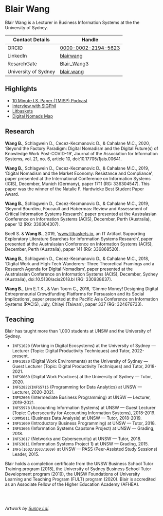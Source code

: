 # Blair Wang

Blair Wang is a Lecturer in Business Information Systems at the the University of Sydney.

| Contact Details      | Handle |
| -------------------- | ------ |
| ORCID                | [0000-0002-2194-5623](https://orcid.org/0000-0002-2194-5623) |
| LinkedIn             | [blairwang](https://www.linkedin.com/in/blairwang) |
| ResarchGate          | [Blair_Wang3](https://www.researchgate.net/profile/Blair_Wang3) |
| University of Sydney | [blair.wang](https://www.sydney.edu.au/business/about/our-people/academic-staff/blair.wang.html) |


## Highlights

- [10 Minute I.S. Paper (TMISP) Podcast](https://tmisp.org/)
- [Interview with SIGPhil](https://anchor.fm/mijalche-santa/episodes/Blair-Wang---SIGPhils-Philosophical-dialogues-e1e2j1e)
- [Litbaskets](https://litbaskets.io/)
- [Digital Nomads Map](https://blair.wang/nomadsmap/)

## Research

**Wang B.**, Schlagwein D., Cecez-Kecmanovic D., & Cahalane M.C., 2020, ‘Beyond the Factory Paradigm: Digital Nomadism and the Digital Future(s) of Knowledge Work Post-COVID-19’, Journal of the Association for Information Systems, vol. 21, no. 6, article 10, doi:10.17705/1jais.00641.

**Wang B.**, Schlagwein D., Cecez-Kecmanovic D., & Cahalane M.C., 2019, ‘Digital Nomadism and the Market Economy: Resistance and Compliance’, paper presented at the International Conference on Information Systems (ICIS), December, Munich (Germany), paper 1711 (RG: 336304547). This paper was the winner of the Natalie F. Hardwicke Best Student Paper Award.

**Wang B.**, Schlagwein D., Cecez-Kecmanovic D., & Cahalane M.C., 2019, ‘Beyond Bourdieu, Foucault and Habermas: Review and Assessment of Critical Information Systems Research’, paper presented at the Australasian Conference on Information Systems (ACIS), December, Perth (Australia), paper 12 (RG: 336304307).

Boell S. & **Wang B.**, 2019, ‘www.litbaskets.io, an IT Artifact Supporting Exploratory Literature Searches for Information Systems Research’, paper presented at the Australasian Conference on Information Systems (ACIS), December, Perth (Australia), paper 141 (RG: 336868520).

**Wang B.**, Schlagwein D., Cecez-Kecmanovic D., & Cahalane M.C., 2018, ‘Digital Work and High-Tech Wanderers: Three Theoretical Framings and a Research Agenda for Digital Nomadism’, paper presented at the Australasian Conference on Information Systems (ACIS), December, Sydney (Australia), doi:10.5130/acis2018.bl (RG: 330938637).

**Wang B.**, Lim E.T.K., & Van Toorn C., 2016, ‘Gimme Money! Designing Digital Entrepreneurial Crowdfunding Platforms for Persuasion and its Social Implications’, paper presented at the Pacific Asia Conference on Information Systems (PACIS), July, Chiayi (Taiwan), paper 337 (RG: 324676733).

## Teaching

Blair has taught more than 1,000 students at UNSW and the University of Sydney.

- `INFS1020` (Working in Digital Ecosystems) at the University of Sydney — Lecturer (Topic: Digital Productivity Techniques) and Tutor, 2022-present.
- `INFS1020` (Digital Work Environments) at the University of Sydney — Guest Lecturer (Topic: Digital Productivity Techniques) and Tutor, 2018-2021.
- `INFS6060` (Digital Work Practices) at the University of Sydney — Tutor, 2020.
- `INFS2822`/`INFS5715` (Programming for Data Analytics) at UNSW — Lecturer, 2020-2021.
- `INFS2605` (Intermediate Business Programming) at UNSW — Lecturer, 2019-2021.
- `INFS5978` (Accounting Information Systems) at UNSW — Guest Lecturer (Topic: Cybersecurity for Accounting Information Systems), 2018-2019.
- `COMM5011` (Business Data Analysis) at UNSW — Tutor, 2018-2019.
- `INFS1609` (Introductory Business Programming) at UNSW — Tutor, 2018.
- `INFS3605` (Information Systems Capstone Project) at UNSW — Grading, 2018.
- `INFS3617` (Networks and Cybersecurity) at UNSW — Tutor, 2018.
- `INFS3611` (Information Systems Project 1) at UNSW — Grading, 2015.
- `INFS(1602/1603/1609)` at UNSW — PASS (Peer-Assisted Study Sessions) Leader, 2015.

Blair holds a completion certificate from the UNSW Business School Tutor Training program (2018), the University of Sydney Business School Tutor Development program (2019), the UNSW Foundations of University Learning and Teaching Program (FULT) program (2020). Blair is accredited as an Associate Fellow of the Higher Education Academy (AFHEA).

&nbsp;  
&nbsp;  

_Artwork by [Sunny Lai](https://uk.linkedin.com/in/sunny-lai-b04958136)._
